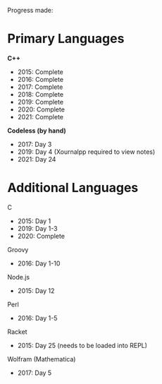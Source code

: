 Progress made:

# Primary Languages
**C++**
- 2015: Complete
- 2016: Complete
- 2017: Complete
- 2018: Complete
- 2019: Complete
- 2020: Complete
- 2021: Complete

**Codeless (by hand)**
- 2017: Day 3
- 2019: Day 4 (Xournalpp required to view notes)
- 2021: Day 24

# Additional Languages
C
- 2015: Day 1
- 2019: Day 1-3
- 2020: Complete

Groovy
- 2016: Day 1-10

Node.js
- 2015: Day 12

Perl
- 2016: Day 1-5

Racket
- 2015: Day 25 (needs to be loaded into REPL)

Wolfram (Mathematica)
- 2017: Day 5
